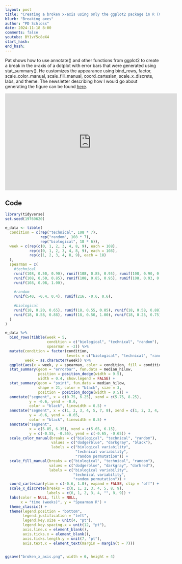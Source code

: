 ```yaml
---
layout: post
title: "Creating a broken x-axis using only the ggplot2 package in R (CC316)"
blurb: "Breaking axes"
author: "PD Schloss"
date: 2024-11-18 8:00
comments: false
youtube: BY1vY5c8eX4
start_hash: 
end_hash: 
---
```


Pat shows how to use annotate() and other functions from ggplot2 to create a break in the x-axis of a dotplot with error bars that were generated using stat_summary(). He customizes the appearance using bind_rows, factor, scale_color_manual, scale_fill_manual, coord_cartesian, scale_x_discrete, labs, and theme. The newsletter describing how I would go about generating the figure can be found [here](https://shop.riffomonas.org/posts/now-that-i-know-how-to-use-annotate-i-can-see-uses-for-it-everywhere).

<iframe style="margin: 0 auto;display:block;" width="560" height="315" src="https://www.youtube.com/embed/{{ page.youtube }}" frameborder="0" allow="accelerometer; autoplay; encrypted-media; gyroscope; picture-in-picture" allowfullscreen></iframe>

## Code

```R
library(tidyverse)
set.seed(19760620)

e_data <- tibble(
  condition = c(rep("technical", 108 * 7),
                rep("random", 108 * 7),
                rep("biological", 18 * 6)),
  week = c(rep(c(0, 1, 2, 3, 4, 8, 9), each = 108),
           rep(c(0, 1, 2, 3, 4, 8, 9), each = 108),
           rep(c(1, 2, 3, 4, 8, 9), each = 18)
  ),
  spearman = c(
    #technical
    runif(108, 0.50, 0.90), runif(108, 0.85, 0.95), runif(108, 0.90, 0.97),
    runif(108, 0.50, 0.85), runif(108, 0.85, 0.95), runif(108, 0.93, 0.97),
    runif(108, 0.98, 1.00),
    
    #random
    runif(540, -0.4, 0.4), runif(216, -0.6, 0.6),
               
    #biological
    runif(18, 0.20, 0.65), runif(18, 0.55, 0.85), runif(18, 0.58, 0.88),
    runif(18, 0.58, 0.88), runif(18, 0.50, 1.00), runif(18, 0.25, 0.75)
  )
) 

e_data %>%
  bind_rows(tibble(week = 5,
                   condition = c("biological", "technical", "random"),
                   spearman = -2)) %>%
  mutate(condition = factor(condition,
                            levels = c("biological", "technical", "random")),
         week = as.character(week)) %>%
  ggplot(aes(x = week, y = spearman, color = condition, fill = condition)) +
  stat_summary(geom = "errorbar", fun.data = median_hilow, 
               position = position_dodge(width = 0.5),
               width = 0.4, show.legend = FALSE) +
  stat_summary(geom = "point", fun.data = median_hilow,
               shape = 21, color = "black", size = 3,
               position = position_dodge(width = 0.5)) +
  annotate("segment", x = c(0.75, 6.25), xend = c(5.75, 8.25),
           y = -0.6, yend = -0.6,
           color = "black", linewidth = 0.5) +
  annotate("segment", x = c(1, 2, 3, 4, 5, 7, 8), xend = c(1, 2, 3, 4, 5, 7, 8),
           y = -0.6, yend = -0.65,
           color = "black", linewidth = 0.5) +
  annotate("segment",
           x = c(5.85, 6.35), xend = c(5.65, 6.15),
           y = c(-0.55, -0.55), yend = c(-0.65, -0.65)) +
  scale_color_manual(breaks = c("biological", "technical", "random"),
                     values = c("dodgerblue", "darkgray", "black"),
                     labels = c("biological variability",
                                "technical variability", 
                                "random permutation")) +
  scale_fill_manual(breaks = c("biological", "technical", "random"),
                    values = c("dodgerblue", "darkgray", "darkred"),
                    labels = c("biological variability",
                               "technical variability", 
                               "random permutation")) +
  coord_cartesian(ylim = c(-0.6, 1.0), expand = FALSE, clip = "off") +
  scale_x_discrete(breaks = c(0, 1, 2, 3, 4, 5, 8, 9),
                   labels = c(0, 1, 2, 3, 4, "", 8, 9)) +
  labs(color = NULL, fill = NULL,
       x = "time (weeks)", y = "Spearman R") +
  theme_classic() +
  theme(legend.position = "bottom",
        legend.justification = "left",
        legend.key.size = unit(4, "pt"),
        legend.key.spacing.x = unit(12, "pt"),
        axis.line.x = element_blank(),
        axis.ticks.x = element_blank(),
        axis.ticks.length.y = unit(7, "pt"),
        axis.text.x = element_text(margin = margin(t = 7)))
  

ggsave("broken_x_axis.png", width = 6, height = 4)
```